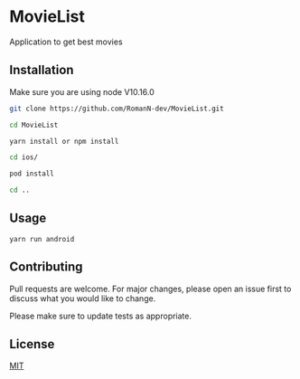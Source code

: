 # MovieList

Application to get best movies

## Installation

Make sure you are using node V10.16.0

```bash
git clone https://github.com/RomanN-dev/MovieList.git

cd MovieList

yarn install or npm install

cd ios/

pod install

cd ..
```

## Usage

```
yarn run android
```

## Contributing
Pull requests are welcome. For major changes, please open an issue first to discuss what you would like to change.

Please make sure to update tests as appropriate.

## License
[MIT](https://choosealicense.com/licenses/mit/)
